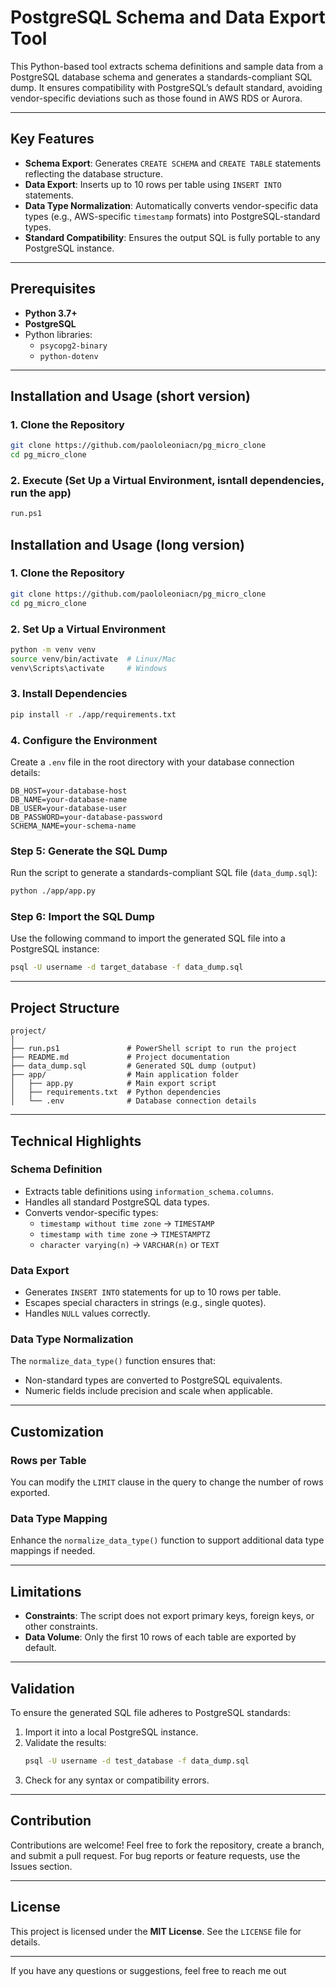# PostgreSQL Schema and Data Export Tool

This Python-based tool extracts schema definitions and sample data from a PostgreSQL database schema and generates a standards-compliant SQL dump. It ensures compatibility with PostgreSQL’s default standard, avoiding vendor-specific deviations such as those found in AWS RDS or Aurora.

---

## Key Features

- **Schema Export**: Generates `CREATE SCHEMA` and `CREATE TABLE` statements reflecting the database structure.
- **Data Export**: Inserts up to 10 rows per table using `INSERT INTO` statements.
- **Data Type Normalization**: Automatically converts vendor-specific data types (e.g., AWS-specific `timestamp` formats) into PostgreSQL-standard types.
- **Standard Compatibility**: Ensures the output SQL is fully portable to any PostgreSQL instance.

---

## Prerequisites

- **Python 3.7+**
- **PostgreSQL**
- Python libraries:
  - `psycopg2-binary`
  - `python-dotenv`

---
## Installation and Usage (short version)

### 1. Clone the Repository
```bash
git clone https://github.com/paololeoniacn/pg_micro_clone
cd pg_micro_clone
```

### 2. Execute (Set Up a Virtual Environment, isntall dependencies, run the app)
```bash
run.ps1
```

## Installation and Usage (long version)

### 1. Clone the Repository
```bash
git clone https://github.com/paololeoniacn/pg_micro_clone
cd pg_micro_clone
```

### 2. Set Up a Virtual Environment
```bash
python -m venv venv
source venv/bin/activate  # Linux/Mac
venv\Scripts\activate     # Windows
```

### 3. Install Dependencies
```bash
pip install -r ./app/requirements.txt
```

### 4. Configure the Environment
Create a `.env` file in the root directory with your database connection details:

```env
DB_HOST=your-database-host
DB_NAME=your-database-name
DB_USER=your-database-user
DB_PASSWORD=your-database-password
SCHEMA_NAME=your-schema-name
```

### Step 5: Generate the SQL Dump
Run the script to generate a standards-compliant SQL file (`data_dump.sql`):

```bash
python ./app/app.py
```

### Step 6: Import the SQL Dump
Use the following command to import the generated SQL file into a PostgreSQL instance:

```bash
psql -U username -d target_database -f data_dump.sql
```

---

## Project Structure

```
project/
│
├── run.ps1               # PowerShell script to run the project
├── README.md             # Project documentation
├── data_dump.sql         # Generated SQL dump (output)
├── app/                  # Main application folder
│   ├── app.py            # Main export script
│   ├── requirements.txt  # Python dependencies 
│   └── .env              # Database connection details
```

---

## Technical Highlights

### Schema Definition
- Extracts table definitions using `information_schema.columns`.
- Handles all standard PostgreSQL data types.
- Converts vendor-specific types:
  - `timestamp without time zone` → `TIMESTAMP`
  - `timestamp with time zone` → `TIMESTAMPTZ`
  - `character varying(n)` → `VARCHAR(n)` or `TEXT`

### Data Export
- Generates `INSERT INTO` statements for up to 10 rows per table.
- Escapes special characters in strings (e.g., single quotes).
- Handles `NULL` values correctly.

### Data Type Normalization
The `normalize_data_type()` function ensures that:
- Non-standard types are converted to PostgreSQL equivalents.
- Numeric fields include precision and scale when applicable.

---

## Customization

### Rows per Table
You can modify the `LIMIT` clause in the query to change the number of rows exported.

### Data Type Mapping
Enhance the `normalize_data_type()` function to support additional data type mappings if needed.

---

## Limitations

- **Constraints**: The script does not export primary keys, foreign keys, or other constraints.
- **Data Volume**: Only the first 10 rows of each table are exported by default.

---

## Validation

To ensure the generated SQL file adheres to PostgreSQL standards:
1. Import it into a local PostgreSQL instance.
2. Validate the results:
   ```bash
   psql -U username -d test_database -f data_dump.sql
   ```
3. Check for any syntax or compatibility errors.

---

## Contribution

Contributions are welcome! Feel free to fork the repository, create a branch, and submit a pull request. For bug reports or feature requests, use the Issues section.

---

## License

This project is licensed under the **MIT License**. See the `LICENSE` file for details.

---

If you have any questions or suggestions, feel free to reach me out